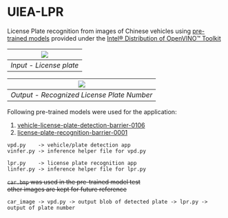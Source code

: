 # UIEA-LPR

License Plate recognition from images of Chinese vehicles using [pre-trained models](https://software.intel.com/en-us/openvino-toolkit/documentation/pretrained-models) provided under the [Intel® Distribution of OpenVINO™ Toolkit](https://software.intel.com/en-us/openvino-toolkit)  



![](https://github.com/ada-nai/UIEA-LPR/blob/master/test5.jpg) | 
|:--:| 
|*Input - License plate*|

![](https://github.com/ada-nai/UIEA-LPR/blob/master/op_test5.png) | 
|:--:| 
|*Output - Recognized License Plate Number*|



Following pre-trained models were used for the application:

  1) [vehicle-license-plate-detection-barrier-0106](https://docs.openvinotoolkit.org/2019_R1/_vehicle_license_plate_detection_barrier_0106_description_vehicle_license_plate_detection_barrier_0106.html)
  2) [license-plate-recognition-barrier-0001 ](https://docs.openvinotoolkit.org/2019_R1/_license_plate_recognition_barrier_0001_description_license_plate_recognition_barrier_0001.html)

```
vpd.py    -> vehicle/plate detection app
vinfer.py -> inference helper file for vpd.py
          
lpr.py    -> license plate recognition app
linfer.py -> inference helper file for lpr.py
```

~~`car.bmp` was used in the pre-trained model test
\
other images are kept for future reference~~
```
car_image -> vpd.py -> output blob of detected plate -> lpr.py -> output of plate number
```
